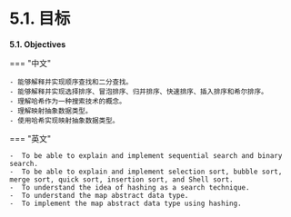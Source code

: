# 5.1. 目标

**5.1. Objectives**

=== "中文"
        
    - 能够解释并实现顺序查找和二分查找。
    - 能够解释并实现选择排序、冒泡排序、归并排序、快速排序、插入排序和希尔排序。
    - 理解哈希作为一种搜索技术的概念。
    - 理解映射抽象数据类型。
    - 使用哈希实现映射抽象数据类型。

=== "英文"
    
    -  To be able to explain and implement sequential search and binary search.
    -  To be able to explain and implement selection sort, bubble sort, merge sort, quick sort, insertion sort, and Shell sort.
    -  To understand the idea of hashing as a search technique.
    -  To understand the map abstract data type.
    -  To implement the map abstract data type using hashing.